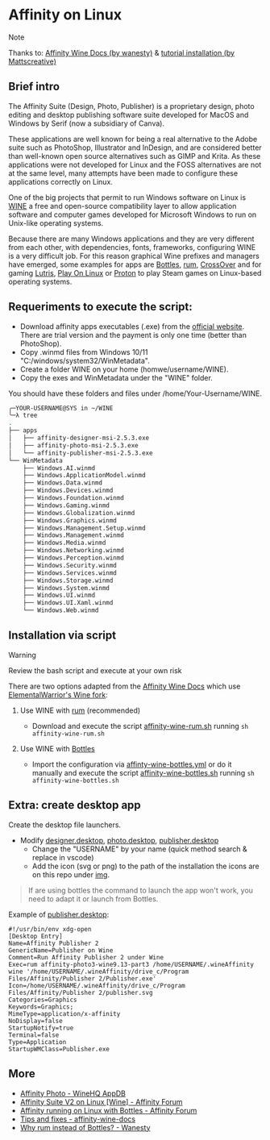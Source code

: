 # Affinity on Linux

> [!NOTE]  
> Thanks to: [Affinity Wine Docs (by wanesty)](https://affinity.liz.pet/) & [tutorial installation (by Mattscreative)](https://www.youtube.com/watch?v=0gB4TdIXCOo)


## Brief intro

The Affinity Suite (Design, Photo, Publisher) is a proprietary design, photo editing and desktop publishing software suite developed for MacOS and Windows by Serif (now a subsidiary of Canva).

These applications are well known for being a real alternative to the Adobe suite such as PhotoShop, Illustrator and InDesign, and are considered better than well-known open source alternatives such as GIMP and Krita. As these applications were not developed for Linux and the FOSS alternatives are not at the same level, many attempts have been made to configure these applications correctly on Linux.

One of the big projects that permit to run Windows software on Linux is [WINE](https://en.wikipedia.org/wiki/Wine_(software)) a free and open-source compatibility layer to allow application software and computer games developed for Microsoft Windows to run on Unix-like operating systems.

Because there are many Windows applications and they are very different from each other, with dependencies, fonts, frameworks, configuring WINE is a very difficult job. For this reason graphical Wine prefixes and managers have emerged, some examples for apps are [Bottles](https://usebottles.com/), [rum](https://gitlab.com/xkero/rum), [CrossOver](https://www.codeweavers.com/crossover/) and for gaming [Lutris](https://lutris.net/), [Play On Linux](https://www.playonlinux.com/en/) or [Proton](https://github.com/ValveSoftware/Proton) to play Steam games on Linux-based operating systems.


## Requeriments to execute the script:
- Download affinity apps executables (.exe) from the [official website](https://affinity.serif.com/en-us/). There are trial version and the payment is only one time (better than PhotoShop).
- Copy .winmd files from Windows 10/11 "C:/windows/system32/WinMetadata".
- Create a folder WINE on your home (homwe/username/WINE).
- Copy the exes and WinMetadata under the "WINE" folder.

You should have these folders and files under /home/Your-Username/WINE.

```sh
╭─YOUR-USERNAME@SYS in ~/WINE
╰─λ tree
.
├── apps
│   ├── affinity-designer-msi-2.5.3.exe
│   ├── affinity-photo-msi-2.5.3.exe
│   └── affinity-publisher-msi-2.5.3.exe
└── WinMetadata
    ├── Windows.AI.winmd
    ├── Windows.ApplicationModel.winmd
    ├── Windows.Data.winmd
    ├── Windows.Devices.winmd
    ├── Windows.Foundation.winmd
    ├── Windows.Gaming.winmd
    ├── Windows.Globalization.winmd
    ├── Windows.Graphics.winmd
    ├── Windows.Management.Setup.winmd
    ├── Windows.Management.winmd
    ├── Windows.Media.winmd
    ├── Windows.Networking.winmd
    ├── Windows.Perception.winmd
    ├── Windows.Security.winmd
    ├── Windows.Services.winmd
    ├── Windows.Storage.winmd
    ├── Windows.System.winmd
    ├── Windows.UI.winmd
    ├── Windows.UI.Xaml.winmd
    └── Windows.Web.winmd
```


## Installation via script
> [!WARNING]
> Review the bash script and execute at your own risk

There are two options adapted from the [Affinity Wine Docs](https://affinity.liz.pet/docs/1-intro.html) which use [ElementalWarrior's Wine fork](https://gitlab.winehq.org/ElementalWarrior/wine/-/tree/affinity-photo3-wine9.13-part3):

1. Use WINE with [rum](https://gitlab.com/xkero/rum) (recommended)
    - Download and execute the script [affinity-wine-rum.sh](affinity-wine-rum.sh) running `sh affinity-wine-rum.sh`

2. Use WINE with [Bottles](https://usebottles.com/)
   - Import the configuration via [affinty-wine-bottles.yml](./affinty-wine-bottles.yml) or do it manually and execute the script [affinity-wine-bottles.sh](affinity-wine-bottles.sh) running `sh affinity-wine-bottles.sh`

## Extra: create desktop app
Create the desktop file launchers.
- Modify [designer.desktop](designer.desktop), [photo.desktop](photo.desktop), [publisher.desktop](publisher.desktop)
  - Change the "USERNAME" by your name (quick method search & replace in vscode)
  - Add the icon (svg or png) to the path of the installation the icons are on this repo under [img](./img/).

> If are using bottles the command to launch the app won't work, you need to adapt it or launch from Bottles.

Example of [publisher.desktop](publisher.desktop):
```
#!/usr/bin/env xdg-open
[Desktop Entry]
Name=Affinity Publisher 2
GenericName=Publisher on Wine
Comment=Run Affinity Publisher 2 under Wine
Exec=rum affinity-photo3-wine9.13-part3 /home/USERNAME/.wineAffinity wine '/home/USERNAME/.wineAffinity/drive_c/Program Files/Affinity/Publisher 2/Publisher.exe'
Icon=/home/USERNAME/.wineAffinity/drive_c/Program Files/Affinity/Publisher 2/publisher.svg
Categories=Graphics
Keywords=Graphics;
MimeType=application/x-affinity
NoDisplay=false
StartupNotify=true
Terminal=false
Type=Application
StartupWMClass=Publisher.exe
```


## More
- [Affinity Photo - WineHQ AppDB](https://appdb.winehq.org/objectManager.php?sClass=application&iId=18332)
- [ Affinity Suite V2 on Linux [Wine] - Affinity Forum](https://forum.affinity.serif.com/index.php?/topic/182758-affinity-suite-v2-on-linux-wine/page/25/)
- [Affinity running on Linux with Bottles - Affinity Forum](https://forum.affinity.serif.com/index.php?/topic/166159-affinity-photo-running-on-linux-with-bottles/page/8/)
- [Tips and fixes - affinity-wine-docs](https://codeberg.org/wanesty/affinity-wine-docs/src/branch/guide-wine9.13-part3/Tips-n-Fixes.md)
- [Why rum instead of Bottles? - Wanesty](https://affinity.liz.pet/docs/misc-QnA.html#q-why-use-rum-instead-of-bottles)